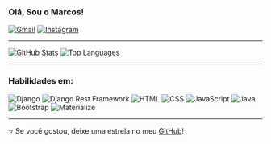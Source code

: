 ### Olá, Sou o Marcos!

[![Gmail](https://img.shields.io/badge/Gmail-D14836?style=for-the-badge&logo=gmail&logoColor=white)](mailto:seuemail@gmail.com)
[![Instagram](https://img.shields.io/badge/Instagram-E4405F?style=for-the-badge&logo=instagram&logoColor=white)](https://instagram.com/seuusername)

---

<div class="stats-container">
  <img src="https://github-readme-stats.vercel.app/api?username=Marcos-System&show_icons=true&theme=dark&hide=issues&show=prs_merged" alt="GitHub Stats" >
  <img src="https://github-readme-stats.vercel.app/api/top-langs/?username=Marcos-System&layout=compact&theme=dark" alt="Top Languages" >
</div>

---

### Habilidades em:

<div class="skills-container">
  <img src="https://img.shields.io/badge/Django-092E20?style=for-the-badge&logo=django&logoColor=white" alt="Django" class="skill">
  <img src="https://img.shields.io/badge/DRF-ff1709?style=for-the-badge&logo=django&logoColor=white" alt="Django Rest Framework" class="skill">
  <img src="https://img.shields.io/badge/HTML-E34F26?style=for-the-badge&logo=html5&logoColor=white" alt="HTML" class="skill">
  <img src="https://img.shields.io/badge/CSS-1572B6?style=for-the-badge&logo=css3&logoColor=white" alt="CSS" class="skill">
  <img src="https://img.shields.io/badge/JavaScript-F7DF1E?style=for-the-badge&logo=javascript&logoColor=black" alt="JavaScript" class="skill">
  <img src="https://img.shields.io/badge/Java-007396?style=for-the-badge&logo=java&logoColor=white" alt="Java" class="skill">
  <img src="https://img.shields.io/badge/Bootstrap-563D7C?style=for-the-badge&logo=bootstrap&logoColor=white" alt="Bootstrap" class="skill">
  <img src="https://img.shields.io/badge/Materialize-E64A19?style=for-the-badge&logo=material-design&logoColor=white" alt="Materialize" class="skill">
</div>

---

⭐️ Se você gostou, deixe uma estrela no meu [GitHub](https://github.com/Marcos-System)!
